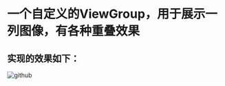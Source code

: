 一个自定义的ViewGroup，用于展示一列图像，有各种重叠效果
=====================

实现的效果如下：
---
![github](https://github.com/handezhao/SignViewDemo/raw/master/picture/signview.jpg)
 
